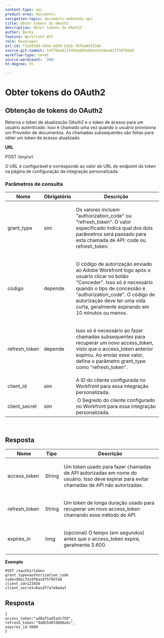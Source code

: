 ```yaml
---
content-type: api
product-area: documents
navigation-topic: documents-webhooks-api
title: Obter tokens do OAuth2
description: Obter tokens do OAuth2
author: Becky
feature: Workfront API
role: Developer
exl-id: f3a2630d-d34e-4d36-b2bb-707ba0d3258e
source-git-commit: 14ff8da8137493e805e683e5426ea933f56f8eb8
workflow-type: tm+mt
source-wordcount: '268'
ht-degree: 5%

---
```



# Obter tokens do OAuth2

## Obtenção de tokens do OAuth2

Retorna o token de atualização OAuth2 e o token de acesso para um usuário autenticado. Isso é chamado uma vez quando o usuário provisiona um Provedor de documentos. As chamadas subsequentes são feitas para obter um token de acesso atualizado.

**URL**

POST /any/url

O URL é configurável e corresponde ao valor do URL do endpoint do token na página de configuração da integração personalizada.

### Parâmetros de consulta

<table style="table-layout:auto">
 <col>
 <col>
 <col>
 <thead>
  <tr>
   <th>Nome</th>
   <th>Obrigatório</th>
   <th>Descrição</th>
  </tr>
 </thead>
 <tbody>
  <tr>
   <td>grant_type</td>
   <td>sim</td>
   <td><p>Os valores incluem "authorization_code" ou "refresh_token". O valor especificado indica qual dos dois parâmetros será passado para esta chamada de API: code ou refresh_token.</p></td>
  </tr>
  <tr>
   <td>código</td>
   <td>depende</td>
   <td><p>O código de autorização enviado ao Adobe Workfront logo após o usuário clicar no botão "Conceder". Isso só é necessário quando o tipo de concessão é "authorization_code". O código de autorização deve ter uma vida curta, geralmente expirando em 10 minutos ou menos.</p></td>
  </tr>
  <tr>
   <td>refresh_token</td>
   <td>depende</td>
   <td><p>Isso só é necessário ao fazer chamadas subsequentes para recuperar um novo access_token, visto que o access_token anterior expirou. Ao enviar esse valor, defina o parâmetro grant_type como "refresh_token".</p></td>
  </tr>
  <tr>
   <td>client_id</td>
   <td>sim</td>
   <td>A ID do cliente configurada no Workfront para essa integração personalizada.</td>
  </tr>
  <tr>
   <td>client_secret</td>
   <td>sim</td>
   <td> O Segredo do cliente configurado no Workfront para essa integração personalizada.</td>
  </tr>
 </tbody>
</table>

 

## Resposta

<table style="table-layout:auto">
 <col>
 <col>
 <col>
 <thead>
  <tr>
   <th>Nome</th>
   <th>Tipo </th>
   <th>Descrição</th>
  </tr>
 </thead>
 <tbody>
  <tr>
   <td>access_token </td>
   <td>String</td>
   <td><p>Um token usado para fazer chamadas de API autorizadas em nome do usuário. Isso deve expirar para evitar chamadas de API não autorizadas.</p></td>
  </tr>
  <tr>
   <td>refresh_token </td>
   <td>String</td>
   <td><p>Um token de longa duração usado para recuperar um novo access_token chamando esse método de API.</p></td>
  </tr>
  <tr>
   <td>expires_in </td>
   <td>long</td>
   <td><p>(opcional) O tempo (em segundos) antes que o access_token expire, geralmente 3.600.</p></td>
  </tr>
 </tbody>
</table>

**Exemplo**

```
POST /oauth2/token
grant_type=authorization_code
code=d9ac7asdf6asdf579d7a8
client_id=123456
client_secret=6asdf7a7a9a4af
```

## Resposta

```
{
access_token:"ad8af5ad5ads759",
refresh_token:"9a0h5d87d808ads",
expires_id:3600
}
```
